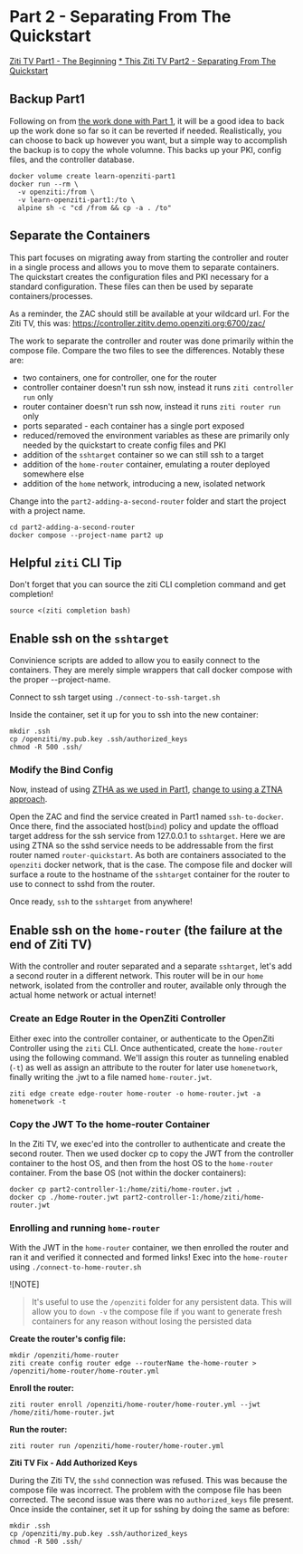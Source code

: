 # Part 2 - Separating From The Quickstart

[Ziti TV Part1 - The Beginning](https://www.youtube.com/live/93QZQWdblPU?si=MASCdTOauBIsRQAj)
[* This Ziti TV Part2 - Separating From The Quickstart](https://www.youtube.com/live/AqLyqgNP3Qk?si=1t5nj64-Uvc6vaYq)

## Backup Part1

Following on from [the work done with Part 1](../part1-all-in-one/README.md), it will be a good idea to 
back up the work done so far so it can be reverted if needed. Realistically, you can choose to back up
however you want, but a simple way to accomplish the backup is to copy the whole volumne. This backs up
your PKI, config files, and the controller database.

```
docker volume create learn-openziti-part1
docker run --rm \
  -v openziti:/from \
  -v learn-openziti-part1:/to \
  alpine sh -c "cd /from && cp -a . /to"
```

## Separate the Containers

This part focuses on migrating away from starting the controller and router in a single process and allows
you to move them to separate containers. The quickstart creates the configuration files and PKI necessary
for a standard configuration. These files can then be used by separate containers/processes.

As a reminder, the ZAC should still be available at your wildcard url. For the Ziti TV, this was:
https://controller.zititv.demo.openziti.org:6700/zac/

The work to separate the controller and router was done primarily within the compose file. Compare the two
files to see the differences. Notably these are:
* two containers, one for controller, one for the router
* controller container doesn't run ssh now, instead it runs `ziti controller run` only
* router container doesn't run ssh now, instead it runs `ziti router run` only
* ports separated - each container has a single port exposed
* reduced/removed the environment variables as these are primarily only needed by the quickstart to create
  config files and PKI
* addition of the `sshtarget` container so we can still ssh to a target
* addition of the `home-router` container, emulating a router deployed somewhere else
* addition of the `home` network, introducing a new, isolated network

Change into the `part2-adding-a-second-router` folder and start the project with a project name.
```
cd part2-adding-a-second-router
docker compose --project-name part2 up
```

## Helpful `ziti` CLI Tip

Don't forget that you can source the ziti CLI completion command and get <tab> completion!
```
source <(ziti completion bash)
```

## Enable ssh on the `sshtarget`

Convinience scripts are added to allow you to easily connect to the containers. They are merely simple wrappers 
that call docker compose with the proper --project-name.

Connect to ssh target using `./connect-to-ssh-target.sh`

Inside the container, set it up for you to ssh into the new container:
```
mkdir .ssh
cp /openziti/my.pub.key .ssh/authorized_keys
chmod -R 500 .ssh/
```

### Modify the Bind Config

Now, instead of using [ZTHA as we used in Part1](https://openziti.io/docs/learn/core-concepts/zero-trust-models/overview/#host-access-ztha),
[change to using a ZTNA approach](https://openziti.io/docs/learn/core-concepts/zero-trust-models/overview/#network-access-ztna).

Open the ZAC and find the service created in Part1 named `ssh-to-docker`. Once there, find the associated host(`bind`)
policy and update the offload target address for the ssh service from 127.0.0.1 to `sshtarget`. Here we are using
ZTNA so the sshd service needs to be addressable from the first router named `router-quickstart`. As both are containers
associated to the `openziti` docker network, that is the case. The compose file and docker will surface a route to
the hostname of the `sshtarget` container for the router to use to connect to sshd from the router.

Once ready, `ssh` to the `sshtarget` from anywhere!

## Enable ssh on the `home-router` (the failure at the end of Ziti TV)

With the controller and router separated and a separate `sshtarget`, let's add a second router in a different network.
This router will be in our `home` network, isolated from the controller and router, available only through the actual
home network or actual internet!

### Create an Edge Router in the OpenZiti Controller

Either exec into the controller container, or authenticate to the OpenZiti Controller using the `ziti` CLI. Once
authenticated, create the `home-router` using the following command. We'll assign this router as tunneling enabled (`-t`)
as well as assign an attribute to the router for later use `homenetwork`, finally writing the .jwt to a file named
`home-router.jwt`.
```
ziti edge create edge-router home-router -o home-router.jwt -a homenetwork -t
```

### Copy the JWT To the home-router Container

In the Ziti TV, we exec'ed into the controller to authenticate and create the second router. Then we used 
docker cp to copy the JWT from the controller container to the host OS, and then from the host OS to the 
`home-router` container. From the base OS (not within the docker containers):

```
docker cp part2-controller-1:/home/ziti/home-router.jwt .
docker cp ./home-router.jwt part2-controller-1:/home/ziti/home-router.jwt
```

### Enrolling and running `home-router`

With the JWT in the `home-router` container, we then enrolled the router and ran it and verified it connected and formed links!
Exec into the `home-router` using `./connect-to-home-router.sh`

![NOTE]
> It's useful to use the `/openziti` folder for any persistent data. This will allow you to `down -v` the compose file if you
> want to generate fresh containers for any reason without losing the persisted data

**Create the router's config file:**
```
mkdir /openziti/home-router
ziti create config router edge --routerName the-home-router > /openziti/home-router/home-router.yml
```

**Enroll the router:**
```
ziti router enroll /openziti/home-router/home-router.yml --jwt /home/ziti/home-router.jwt
```

**Run the router:**
```
ziti router run /openziti/home-router/home-router.yml
```

**Ziti TV Fix - Add Authorized Keys**

During the Ziti TV, the `sshd` connection was refused. This was because the compose file was incorrect. The problem with the
compose file has been corrected. The second issue was there was no `authorized_keys` file present. Once inside the container,
set it up for sshing by doing the same as before:
```
mkdir .ssh
cp /openziti/my.pub.key .ssh/authorized_keys
chmod -R 500 .ssh/
```















